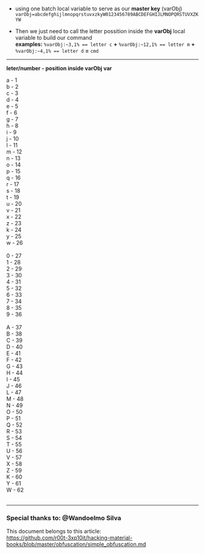 <br />

- using one batch local variable to serve as our **master key** (varObj)<br />
`varObj=abcdefghijlmnopqrstuvxzkyW0123456789ABCDEFGHIJLMNOPQRSTUVXZKYW`<br />

- Then we just need to call the letter possition inside the **varObj** local variable to build our command<br />
**examples:** `%varObj:~3,1% == letter c` **+** `%varObj:~12,1% == letter m` **+** `%varObj:~4,1% == letter d` **=** `cmd`<br />

---

**leter/number - position inside varObj var**

a - 1<br />
b - 2<br />
c - 3<br />
d - 4<br />
e - 5<br />
f - 6<br />
g - 7<br />
h - 8<br />
i - 9<br />
j - 10<br />
l - 11<br />
m - 12<br />
n - 13<br />
o - 14<br />
p - 15<br />
q - 16<br />
r - 17<br />
s - 18<br />
t - 19<br />
u - 20<br />
v - 21<br />
x - 22<br />
z - 23<br />
k - 24<br />
y - 25<br />
w - 26<br />
<br />
0 - 27<br />
1 - 28<br />
2 - 29<br />
3 - 30<br />
4 - 31<br />
5 - 32<br />
6 - 33<br />
7 - 34<br />
8 - 35<br />
9 - 36<br />
<br />
A - 37<br />
B - 38<br />
C - 39<br />
D - 40<br />
E - 41<br />
F - 42<br />
G - 43<br />
H - 44<br />
I - 45<br />
J - 46<br />
L - 47<br />
M - 48<br />
N - 49<br />
O - 50<br />
P - 51<br />
Q - 52<br />
R - 53<br />
S - 54<br />
T - 55<br />
U - 56<br />
V - 57<br />
X - 58<br />
Z - 59<br />
K - 60<br />
Y - 61<br />
W - 62<br />
<br />

---

### Special thanks to: @Wandoelmo Silva

This document belongs to this article:<br />
https://github.com/r00t-3xp10it/hacking-material-books/blob/master/obfuscation/simple_obfuscation.md

<br />

